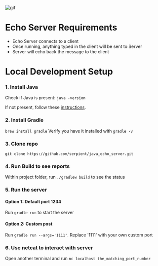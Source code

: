 ![gif](https://media.giphy.com/media/MAzusM3FqQzcl4crXq/giphy.gif)

# Echo Server Requirements
- Echo Server connects to a client
- Once running, anything typed in the client will be sent to Server
- Server will echo back the message to the client

# Local Development Setup
### 1. Install Java
Check if Java is present: `java -version`

If not present, follow these [instructions](https://www.notion.so/Setting-Up-Java-Environment-1a48792fb5c6403bbb430c882e411226#3b7fec7b6e6d4f06a82dca4afcf31081).

### 2. Install Gradle
`brew install gradle`
Verify you have it installed with `gradle -v`

### 3. Clone repo
`git clone https://github.com/serpient/java_echo_server.git`

### 4. Run Build to see reports
Within project folder, run `./gradlew build` to see the status

### 5. Run the server
#### Option 1: Default port 1234
Run `gradle run` to start the server

#### Option 2: Custom post
Run `gradle run --args='1111'`. Replace '1111' with your own custom port

### 6. Use netcat to interact with server
Open another terminal and run `nc localhost the_matching_port_number`